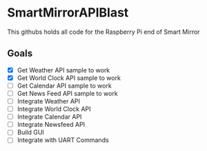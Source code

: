 # SmartMirrorAPIBlast
This githubs holds all code for the Raspberry Pi end of Smart Mirror
## Goals
- [x] Get Weather API sample to work
- [x] Get World Clock API sample to work
- [ ] Get Calendar API sample to work
- [ ] Get News Feed API sample to work
- [ ] Integrate Weather API
- [ ] Integrate World Clock API
- [ ] Integrate Calendar API
- [ ] Integrate Newsfeed API
- [ ] Build GUI
- [ ] Integrate with UART Commands
